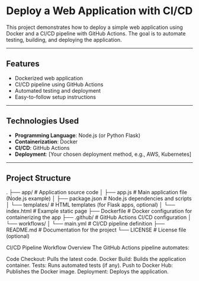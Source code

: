 # Deploy a Web Application with CI/CD

This project demonstrates how to deploy a simple web application using Docker and a CI/CD pipeline with GitHub Actions. The goal is to automate testing, building, and deploying the application.

---

## Features

- Dockerized web application
- CI/CD pipeline using GitHub Actions
- Automated testing and deployment
- Easy-to-follow setup instructions

---

## Technologies Used

- **Programming Language**: Node.js (or Python Flask)
- **Containerization**: Docker
- **CI/CD**: GitHub Actions
- **Deployment**: [Your chosen deployment method, e.g., AWS, Kubernetes]

---

## Project Structure
.
├── app/                 # Application source code
│   ├── app.js           # Main application file (Node.js example)
│   ├── package.json     # Node.js dependencies and scripts
│   └── templates/       # HTML templates (for Flask apps, optional)
│       └── index.html   # Example static page
├── Dockerfile           # Docker configuration for containerizing the app
├── .github/             # GitHub Actions CI/CD configuration
│   └── workflows/
│       └── main.yml     # CI/CD pipeline definition
├── README.md            # Documentation for the project
└── LICENSE              # License file (optional)


CI/CD Pipeline
Workflow Overview
The GitHub Actions pipeline automates:

Code Checkout: Pulls the latest code.
Docker Build: Builds the application container.
Tests: Runs automated tests (if any).
Push to Docker Hub: Publishes the Docker image.
Deployment: Deploys the application.
